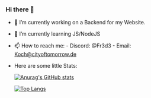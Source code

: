 ### Hi there 👋



- 🔭 I’m currently working on a Backend for my Website.
- 🌱 I’m currently learning JS/NodeJS
- 📫 How to reach me:
      - Discord: @Fr3d3
      - Email: Koch@cityoftomorrow.de
- Here are some little Stats:

  
  [![Anurag's GitHub stats](https://github-readme-stats.vercel.app/api?username=Fr3d33&theme=dark&show_icons=true)](https://github.com/anuraghazra/github-readme-stats)

  [![Top Langs](https://github-readme-stats.vercel.app/api/top-langs/?username=anuraghazra&layout=donut)](https://github.com/anuraghazra/github-readme-stats)
